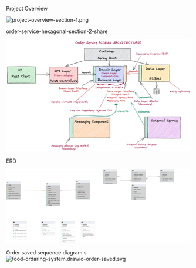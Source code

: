 Project Overview

![project-overview-section-1.png](images%2Fproject-overview-section-1.png)

order-service-hexagonal-section-2-share

![order-service-hexagonal-section-2-share.png](images%2Forder-service-hexagonal-section-2-share.png)

ERD

![ERD.png](images%2FERD.png)

Order saved sequence diagram
s
![food-ordaring-system.drawio-order-saved.svg](images%2Ffood-ordaring-system.drawio-order-saved.svg)